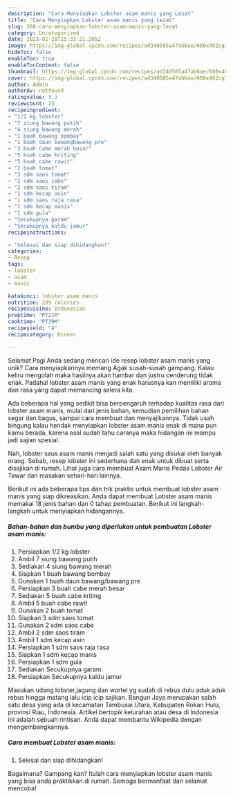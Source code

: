 ```yaml
---
description: "Cara Menyiapkan Lobster asam manis yang Lezat"
title: "Cara Menyiapkan Lobster asam manis yang Lezat"
slug: 260-cara-menyiapkan-lobster-asam-manis-yang-lezat
category: Uncategorized
date: 2023-01-20T15:33:21.205Z
image: https://img-global.cpcdn.com/recipes/ad340505a47ab6ae/680x482cq70/lobster-asam-manis-foto-resep-utama.jpg
hideToc: false
enableToc: true
enableTocContent: false
thumbnail: https://img-global.cpcdn.com/recipes/ad340505a47ab6ae/680x482cq70/lobster-asam-manis-foto-resep-utama.jpg
cover: https://img-global.cpcdn.com/recipes/ad340505a47ab6ae/680x482cq70/lobster-asam-manis-foto-resep-utama.jpg
author: Admin
authorAv: notfound
ratingvalue: 3.3
reviewcount: 23
recipeingredient:
- "1/2 kg lobster"
- "7 siung bawang putih"
- "4 siung bawang merah"
- "1 buah bawang bombay"
- "1 buah daun bawangbawang pre"
- "3 buah cabe merah besar"
- "5 buah cabe kriting"
- "5 buah cabe rawit"
- "2 buah tomat"
- "3 sdm saos tomat"
- "2 sdm saos cabe"
- "2 sdm saos tiram"
- "1 sdm kecap asin"
- "1 sdm saos raja rasa"
- "1 sdm kecap manis"
- "1 sdm gula"
- "Secukupnya garam"
- "Secukupnya kaldu jamur"
recipeinstructions:

- "Selesai dan siap dihidangkan!"
categories:
- Resep
tags:
- lobster
- asam
- manis

katakunci: lobster asam manis 
nutrition: 209 calories
recipecuisine: Indonesian
preptime: "PT21M"
cooktime: "PT39M"
recipeyield: "4"
recipecategory: Dinner

---
```



Selamat Pagi Anda sedang mencari ide resep lobster asam manis yang unik? Cara menyiapkannya memang Agak susah-susah gampang. Kalau keliru mengolah maka hasilnya akan hambar dan justru cenderung tidak enak. Padahal lobster asam manis yang enak harusnya kan memiliki aroma dan rasa yang dapat memancing selera kita.


Ada beberapa hal yang sedikit bisa berpengaruh terhadap kualitas rasa dari lobster asam manis, mulai dari jenis bahan, kemudian pemilihan bahan segar dan bagus, sampai cara membuat dan menyajikannya. Tidak usah bingung kalau hendak menyiapkan lobster asam manis enak di mana pun kamu berada, karena asal sudah tahu caranya maka hidangan ini mampu jadi sajian spesial.

Nah, lobster saus asam manis menjadi salah satu yang disukai oleh banyak orang. Sebab, resep lobster ini sederhana dan enak untuk dibuat serta disajikan di rumah. Lihat juga cara membuat Asam Manis Pedas Lobster Air Tawar dan masakan sehari-hari lainnya.


Berikut ini ada beberapa tips dan trik praktis untuk membuat lobster asam manis yang siap dikreasikan. Anda dapat membuat Lobster asam manis memakai 18 jenis bahan dan 0 tahap pembuatan. Berikut ini langkah-langkah untuk menyiapkan hidangannya.

<!--inarticleads1-->

##### Bahan-bahan dan bumbu yang diperlukan untuk pembuatan Lobster asam manis:

1. Persiapkan 1/2 kg lobster
1. Ambil 7 siung bawang putih
1. Sediakan 4 siung bawang merah
1. Siapkan 1 buah bawang bombay
1. Gunakan 1 buah daun bawang/bawang pre
1. Persiapkan 3 buah cabe merah besar
1. Sediakan 5 buah cabe kriting
1. Ambil 5 buah cabe rawit
1. Gunakan 2 buah tomat
1. Siapkan 3 sdm saos tomat
1. Gunakan 2 sdm saos cabe
1. Ambil 2 sdm saos tiram
1. Ambil 1 sdm kecap asin
1. Persiapkan 1 sdm saos raja rasa
1. Siapkan 1 sdm kecap manis
1. Persiapkan 1 sdm gula
1. Sediakan Secukupnya garam
1. Persiapkan Secukupnya kaldu jamur


Masukan udang lobster,jagung dan wortel yg sudah di rebus dulu aduk aduk rebus hingga matang lalu icip icip sajikan. Bangun Jaya merupakan salah satu desa yang ada di kecamatan Tambusai Utara, Kabupaten Rokan Hulu, provinsi Riau, Indonesia. Artikel bertopik kelurahan atau desa di Indonesia ini adalah sebuah rintisan. Anda dapat membantu Wikipedia dengan mengembangkannya. 

<!--inarticleads2-->

##### Cara membuat Lobster asam manis:


1. Selesai dan siap dihidangkan!



Bagaimana? Gampang kan? Itulah cara menyiapkan lobster asam manis yang bisa anda praktikkan di rumah. Semoga bermanfaat dan selamat mencoba!
